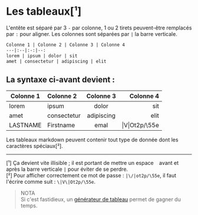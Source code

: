 # Les tableaux[¹]

L'entête est séparé par 3 `-` par colonne, 1 ou 2 tirets peuvent-être remplacés par `:` pour aligner. Les colonnes sont séparées par `|` la barre verticale.

```md
Colonne 1 | Colonne 2 | Colonne 3 | Colonne 4
---|:--|:-:|--:
lorem | ipsum | dolor | sit
amet | consectetur | adipiscing | elit
```
La syntaxe ci-avant devient :
---

Colonne 1|Colonne 2|Colonne 3|Colonne 4
---|:---|:-:|--:
lorem | ipsum | dolor | sit
amet | consectetur | adipiscing | elit
LASTNAME | Firstname | emal | \|V\|Ot2p/\55e 

Les tableaux markdown peuvent contenir tout type de donnée dont les caractères spéciaux[²].

___
[¹] Ça devient vite illisible ; il est portant de mettre un espace ` ` avant et après la barre verticale `|` pour éviter de se perdre.  
[²] Pour afficher correctement ce mot de passe : `|\/|ot2p/\55e`, il faut l'écrire comme suit : `\|V\|Ot2p/\55e`.  

> NOTA  
Si c'est fastidieux, un [générateur de tableau](https://www.tablesgenerator.com/markdown_tables "Tables generator") permet de gagner du temps.